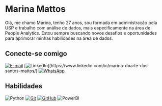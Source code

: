 # Marina Mattos

Olá, me chamo Marina, tenho 27 anos, sou formada em administração pela USP e trabalho com análise de dados, mais especificamente na área de People Analytics. Estou sempre buscando novos desafios e oportunidades para aprimorar minhas habilidades na área de dados.


## Conecte-se comigo
[![E-mail](https://img.shields.io/badge/Gmail-D14836?style=for-the-badge&logo=gmail&logoColor=white)](mailto:marinadsmattos@gmail.com)
[![LinkedIn](https://img.shields.io/badge/-LinkedIn-%230077B5?style=for-the-badge&logo=linkedin&logoColor=white")](https://www.linkedin.com/in/marina-duarte-dos-santos-mattos/)
[![WhatsApp](https://img.shields.io/badge/WhatsApp-25D366?style=for-the-badge&logo=whatsapp&logoColor=white)](https://api.whatsapp.com/send/?phone=5519996084313&text&type=phone_number&app_absent=0)



## Habilidades

![Python](https://img.shields.io/badge/Python-000?style=for-the-badge&logo=python&logoColor=30A3DC)
[![Git](https://img.shields.io/badge/Git-000?style=for-the-badge&logo=git&logoColor=E94D5F)](https://git-scm.com/doc) 
[![GitHub](https://img.shields.io/badge/GitHub-000?style=for-the-badge&logo=github&logoColor=30A3DC)](https://docs.github.com/)
![PowerBI](https://img.shields.io/badge/PowerBI-000?style=for-the-badge&logo=PowerBI&logoColor=#FFFF00)

